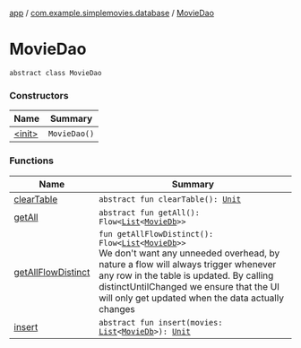 [app](../../index.md) / [com.example.simplemovies.database](../index.md) / [MovieDao](./index.md)

# MovieDao

`abstract class MovieDao`

### Constructors

| Name | Summary |
|---|---|
| [&lt;init&gt;](-init-.md) | `MovieDao()` |

### Functions

| Name | Summary |
|---|---|
| [clearTable](clear-table.md) | `abstract fun clearTable(): `[`Unit`](https://kotlinlang.org/api/latest/jvm/stdlib/kotlin/-unit/index.html) |
| [getAll](get-all.md) | `abstract fun getAll(): Flow<`[`List`](https://kotlinlang.org/api/latest/jvm/stdlib/kotlin.collections/-list/index.html)`<`[`MovieDb`](../-movie-db/index.md)`>>` |
| [getAllFlowDistinct](get-all-flow-distinct.md) | `fun getAllFlowDistinct(): Flow<`[`List`](https://kotlinlang.org/api/latest/jvm/stdlib/kotlin.collections/-list/index.html)`<`[`MovieDb`](../-movie-db/index.md)`>>`<br>We don't want any unneeded overhead, by nature a flow will always trigger whenever any row in the table is updated. By calling distinctUntilChanged we ensure that the UI will only get updated when the data actually changes |
| [insert](insert.md) | `abstract fun insert(movies: `[`List`](https://kotlinlang.org/api/latest/jvm/stdlib/kotlin.collections/-list/index.html)`<`[`MovieDb`](../-movie-db/index.md)`>): `[`Unit`](https://kotlinlang.org/api/latest/jvm/stdlib/kotlin/-unit/index.html) |
